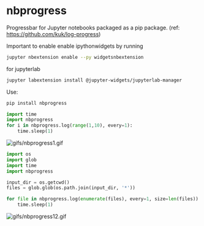# nbprogress

Progressbar for Jupyter notebooks packaged as a pip package. (ref: https://github.com/kuk/log-progress)

Important to enable enable ipythonwidgets by running
```sh
jupyter nbextension enable --py widgetsnbextension
```

for jupyterlab
```sh
jupyter labextension install @jupyter-widgets/jupyterlab-manager
```

Use:
```sh
pip install nbprogress
```
```Python
import time
import nbprogress
for i in nbprogress.log(range(1,10), every=1):
    time.sleep(1)
```
![gifs/nbprogress1.gif](gifs/nbprogress1.gif)

```Python
import os
import glob
import time
import nbprogress

input_dir = os.getcwd()
files = glob.glob(os.path.join(input_dir, '*'))

for file in nbprogress.log(enumerate(files), every=1, size=len(files)):
    time.sleep(1)
```
![gifs/nbprogress12.gif](gifs/nbprogress2.gif)